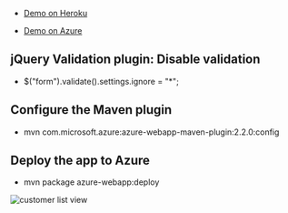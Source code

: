 - [Demo on Heroku](https://spb-bank-transaction-jwt.herokuapp.com)

- [Demo on Azure](https://bank-transaction.azurewebsites.net)

## jQuery Validation plugin: Disable validation
- $("form").validate().settings.ignore = "*";


## Configure the Maven plugin
- mvn com.microsoft.azure:azure-webapp-maven-plugin:2.2.0:config

## Deploy the app to Azure
- mvn package azure-webapp:deploy


[](Latin1_General_100_BIN2_UTF8)


![customer list view](list.png)
